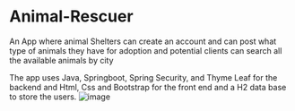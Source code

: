 # Animal-Rescuer
An App where animal Shelters can create an account and can post what type of animals they have for adoption and potential clients can search all the available animals by city


The app uses Java, Springboot, Spring Security, and Thyme Leaf for the backend and Html, Css and Bootstrap for the front end and a H2 data base to store the users.
![image](https://user-images.githubusercontent.com/48389891/232001026-6a618259-43ae-4399-b7b8-0c19a1701c7c.png)
